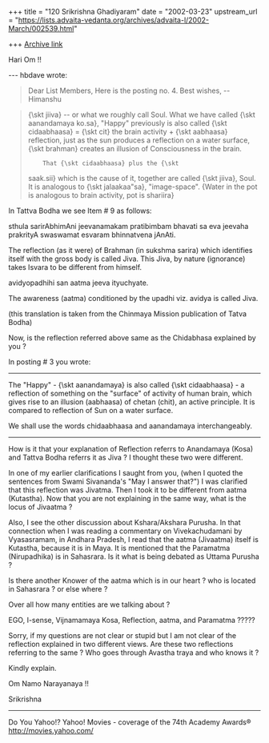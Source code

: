 +++
title = "120 Srikrishna Ghadiyaram"
date = "2002-03-23"
upstream_url = "https://lists.advaita-vedanta.org/archives/advaita-l/2002-March/002539.html"

+++
[Archive link](https://lists.advaita-vedanta.org/archives/advaita-l/2002-March/002539.html)

Hari Om !!


--- hbdave <hbd at DDIT.ERNET.IN> wrote:
>
> Dear List Members,
> Here is the posting no. 4.
> Best wishes,
> -- Himanshu

> {\skt jiiva} -- or what we roughly call Soul. What
> we have called
>         {\skt aanandamaya ko.sa}, "Happy" previously
> is also called
>         {\skt cidaabhaasa}
>          = {\skt cit} the brain activity + {\skt
> aabhaasa} reflection,
>         just as the sun produces a reflection on a
> water surface,
>         {\skt brahman} creates an illusion of
> Consciousness in the brain.
>
>         That {\skt cidaabhaasa} plus the {\skt
> saak.sii} which is the cause
>         of it, together are called {\skt jiiva},
> Soul.
>         It is analogous to {\skt jalaakaa"sa},
> "image-space".
>         {Water in the pot is analogous to brain
> activity, pot is shariira}
>

In Tattva Bodha we see Item # 9 as follows:

sthula sarirAbhimAni jeevanamakam pratibimbam bhavati
sa eva jeevaha prakrityA swaswamat esvaram bhinnatvena
jAnAti.

The reflection (as it were) of Brahman (in sukshma
sarira) which identifies itself with the gross body is
called Jiva. This Jiva, by nature (ignorance) takes
Isvara to be different from himself.

avidyopadhihi san aatma jeeva ityuchyate.

The awareness (aatma) conditioned by the upadhi viz.
avidya is called Jiva.

(this translation is taken from the Chinmaya Mission
publication of Tatva Bodha)

Now, is the reflection referred above same as the
Chidabhasa explained by you ?

In posting # 3 you wrote:

------------

The "Happy" - {\skt aanandamaya} is also called {\skt
cidaabhaasa} -
a reflection of something on the "surface" of activity
of human brain,
which gives rise to an illusion (aabhaasa) of chetan
(chit), an active
principle. It is compared to reflection of Sun on a
water surface.

We shall use the words chidaabhaasa and aanandamaya
interchangeably.

------------------------

How is it that your explanation of Reflection referrs
to Anandamaya (Kosa) and Tattva Bodha referrs it as
Jiva ? I thought these two were different.

In one of my earlier clarifications I saught from you,
(when I quoted the sentences from Swami Sivananda's
"May I answer that?") I was clarified that this
reflection was Jivatma. Then I took it to be different
from aatma (Kutastha). Now that you are not explaining
in the same way, what is the locus of Jivaatma ?

Also, I see the other discussion about Kshara/Akshara
Purusha. In that connection when I was reading a
commentary on Vivekachudamani by Vyasasramam, in
Andhara Pradesh, I read that the aatma (Jivaatma)
itself is Kutastha, because it is in Maya. It is
mentioned that the Paramatma (Nirupadhika) is in
Sahasrara. Is it what is being debated as Uttama
Purusha ?

Is there another Knower of the aatma which is in our
heart ?  who is located in Sahasrara ?  or else where
?

Over all how many entities are we talking about ?

EGO, I-sense, Vijnamamaya Kosa, Reflection, aatma, and
Paramatma ?????

Sorry, if my questions are not clear or stupid but I
am not clear of the reflection explained in two
different views. Are these two reflections referring
to the same ? Who goes through Avastha traya and who
knows it ?

Kindly explain.

Om Namo Narayanaya !!

Srikrishna

__________________________________________________
Do You Yahoo!?
Yahoo! Movies - coverage of the 74th Academy Awards®
http://movies.yahoo.com/


